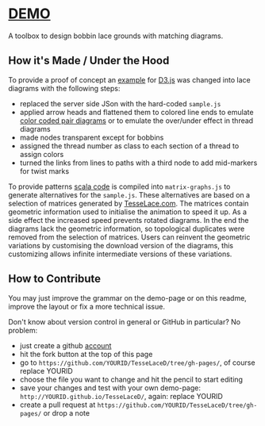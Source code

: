 # [DEMO](https://d-bl.github.io/TesseLaceD/)
A toolbox to design bobbin lace grounds with matching diagrams.

[TesseLace.com]: http://TesseLace.com

## How it's Made / Under the Hood

To provide a proof of concept an [example] for [D3.js] was changed into lace diagrams with the following steps:

- replaced the server side JSon with the hard-coded `sample.js`
- applied arrow heads and flattened them to colored line ends to emulate [color coded pair diagrams] or to emulate the over/under effect in thread diagrams
- made nodes transparent except for bobbins
- assigned the thread number as class to each section of a thread to assign colors
- turned the links from lines to paths with a third node to add mid-markers for twist marks

To provide patterns [scala code] is compiled into `matrix-graphs.js` to generate alternatives for the `sample.js`.
These alternatives are based on a selection of matrices generated by [TesseLace.com].
The matrices contain geometric information used to initialise the animation to speed it up.
As a side effect the increased speed prevents rotated diagrams.
In the end the diagrams lack the geometric information, so topological duplicates were removed from the selection of matrices.
Users can reinvent the geometric variations by customising the download version of the diagrams,
this customizing allows infinite intermediate versions of these variations.


[example]: http://bl.ocks.org/mbostock/4062045
[D3.js]: http://d3js.org/
[color coded pair diagrams]: https://en.wikipedia.org/w/index.php?title=Mesh_grounded_bobbin_lace&oldid=639789191#Worker_pair_versus_two_pair_per_pin
[scala code]: https://github.com/d-bl/TesseLaceD/tree/master/

## How to Contribute

You may just improve the grammar on the demo-page or on this readme, improve the layout or fix a more technical issue.

Don't know about version control in general or GitHub in particular? No problem:
* just create a github [account](https://github.com)
* hit the fork button at the top of this page
* go to `https://github.com/YOURID/TesseLaceD/tree/gh-pages/`, of course replace YOURID
* choose the file you want to change and hit the pencil to start editing
* save your changes and test with your own demo-page: `http://YOURID.github.io/TesseLaceD/`, again: replace YOURID
* create a pull request at `https://github.com/YOURID/TesseLaceD/tree/gh-pages/` or drop a note
